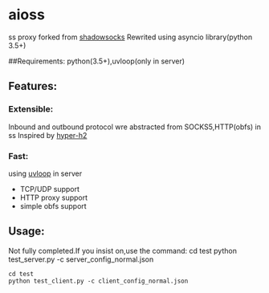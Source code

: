 # aioss
ss proxy forked from [shadowsocks](https://github.com/shadowsocks/shadowsocks/tree/master)
Rewrited using asyncio library(python 3.5+)

##Requirements:
python(3.5+),uvloop(only in server)
## Features:
### Extensible:
Inbound and outbound protocol wre abstracted from SOCKS5,HTTP(obfs)  in ss
Inspired by [hyper-h2](https://hyper-h2.readthedocs.io/en/stable)
### Fast:
using [uvloop](https://github.com/MagicStack/uvloop) in server 

- TCP/UDP support
- HTTP proxy support
- simple obfs support

## Usage:
Not fully completed.If you insist on,use the command:
	cd test
	python test_server.py -c server_config_normal.json

	cd test
	python test_client.py -c client_config_normal.json
